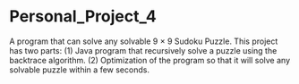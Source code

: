 # Personal_Project_4
A program that can solve any solvable 9 × 9 Sudoku Puzzle. This project has two parts: (1) Java program that recursively solve a puzzle using the backtrace algorithm. (2) Optimization of the program so that it will solve any solvable puzzle within a few seconds. 
